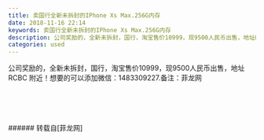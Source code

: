 ```yaml
---
title: 卖国行全新未拆封的IPhone Xs Max.256G内存
date: 2018-11-16 22:14
keywords: 卖国行全新未拆封的IPhone Xs Max.256G内存
description: 公司奖励的，全新未拆封，国行，淘宝售价10999，现9500人民币出售，地址RCBC 附近！想要的可以添加微信：1483309227.备注：菲龙网
categories: used
---
```

<td class="t_f" id="postmessage_2293827">

公司奖励的，全新未拆封，国行，淘宝售价10999，现9500人民币出售，地址RCBC 附近！想要的可以添加微信：1483309227.备注：菲龙网<br/>
<img alt="" border="0" class="zoom" data-cf-modified-b9f4327974e091daaac500f9-="" file="http://www.flw.ph/data/appbyme/upload/image/201811/16/SUynng8eYU63.jpg" id="aimg_Y8ooS" lazyloadthumb="1" onclick="" onmouseover="" src="http://www.flw.ph/data/appbyme/upload/image/201811/16/SUynng8eYU63.jpg"/><br/>
<br/>
<img alt="" border="0" class="zoom" data-cf-modified-b9f4327974e091daaac500f9-="" file="http://www.flw.ph/data/appbyme/upload/image/201811/16/0UXoqDlLNV7u.jpg" id="aimg_IX6x4" lazyloadthumb="1" onclick="" onmouseover="" src="http://www.flw.ph/data/appbyme/upload/image/201811/16/0UXoqDlLNV7u.jpg"/><br/>
<br/>
<img alt="" border="0" class="zoom" data-cf-modified-b9f4327974e091daaac500f9-="" file="http://www.flw.ph/data/appbyme/upload/image/201811/16/pV73oEc5cSMh.jpg" id="aimg_vZxlV" lazyloadthumb="1" onclick="" onmouseover="" src="http://www.flw.ph/data/appbyme/upload/image/201811/16/pV73oEc5cSMh.jpg"/><br/>
<br/>
<img alt="" border="0" class="zoom" data-cf-modified-b9f4327974e091daaac500f9-="" file="http://www.flw.ph/data/appbyme/upload/image/201811/16/8JtoTP2AIGn2.jpg" id="aimg_L8R7b" lazyloadthumb="1" onclick="" onmouseover="" src="http://www.flw.ph/data/appbyme/upload/image/201811/16/8JtoTP2AIGn2.jpg"/><br/>
<br/>
</td>
###### 转载自[菲龙网]